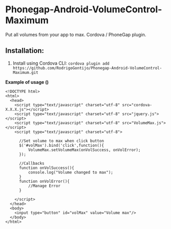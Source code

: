 Phonegap-Android-VolumeControl-Maximum
==============================

Put all volumes from your app to max.  Cordova / PhoneGap plugin.

Installation:
-------------
1. Install using Cordova CLI:
    `cordova plugin add https://github.com/RodrigoGontijo/Phonegap-Android-VolumeControl-Maximum.git`

__Example of usage ()__

  	<!DOCTYPE html>
    <html>
      <head>
        <script type="text/javascript" charset="utf-8" src="cordova-X.X.X.js"></script>
        <script type="text/javascript" charset="utf-8" src="jquery.js"></script>
        <script type="text/javascript" charset="utf-8" src="VolumeMax.js"></script>
        <script type="text/javascript" charset="utf-8">
         
          //Set volume to max when click button
          $('#volMax').bind('click',function(){
              VolumeMax.setVolumeMax(onVolSuccess, onVolError);
          });
         
          //Callbacks
          function onVolSuccess(){
              console.log("Volume changed to max");
          }
          function onVolError(){
              //Manage Error
          }
         
        </script>
      </head>
      <body>
        <input type="button" id="volMax" value="Volume max"/>
      </body>
    </html>
